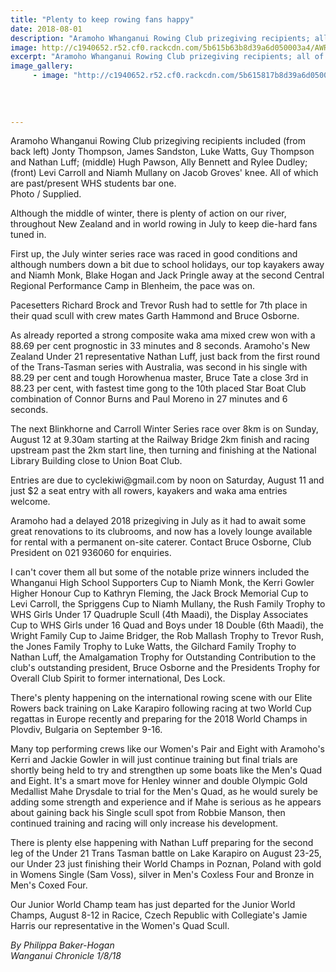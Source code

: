 ```yaml
---
title: "Plenty to keep rowing fans happy"
date: 2018-08-01
description: "Aramoho Whanganui Rowing Club prizegiving recipients; all of which are past/present WHS students bar one..."
image: http://c1940652.r52.cf0.rackcdn.com/5b615b63b8d39a6d050003a4/AWRC-prizegiving-1-aug-250chron.gif
excerpt: "Aramoho Whanganui Rowing Club prizegiving recipients; all of which are past/present WHS students bar one."
image_gallery:
     - image: "http://c1940652.r52.cf0.rackcdn.com/5b615817b8d39a6d050003a0/Prizegiving-Aramoho-club-Chron-1-aug-2018.gif"
    
    
    
    
---
```


<p><span>Aramoho Whanganui Rowing Club prizegiving recipients included (from back left) Jonty Thompson, James Sandston, Luke Watts, Guy Thompson and Nathan Luff; (middle) Hugh Pawson, Ally Bennett and Rylee Dudley; (front) Levi Carroll and Niamh Mullany on Jacob Groves' knee. All of which are past/present WHS students bar one.<br />Photo / Supplied.</span></p>
<p class="element element-paragraph">Although the middle of winter, there is plenty of action on our river, throughout New Zealand and in world rowing in July to keep die-hard fans tuned in.</p>
<p class="element element-paragraph">First up, the July winter series race was raced in good conditions and although numbers down a bit due to school holidays, our top kayakers away and Niamh Monk, Blake Hogan and Jack Pringle away at the second Central Regional Performance Camp in Blenheim, the pace was on.</p>
<p class="element element-paragraph">Pacesetters Richard Brock and Trevor Rush had to settle for 7th place in their quad scull with crew mates Garth Hammond and Bruce Osborne.</p>
<p class="element element-paragraph">As already reported a strong composite waka ama mixed crew won with a 88.69 per cent prognostic in 33 minutes and 8 seconds. Aramoho's New Zealand Under 21 representative Nathan Luff, just back from the first round of the Trans-Tasman series with Australia, was second in his single with 88.29 per cent and tough Horowhenua master, Bruce Tate a close 3rd in 88.23 per cent, with fastest time gong to the 10th placed Star Boat Club combination of Connor Burns and Paul Moreno in 27 minutes and 6 seconds.</p>
<p class="element element-paragraph">The next Blinkhorne and Carroll Winter Series race over 8km is on Sunday, August 12 at 9.30am starting at the Railway Bridge 2km finish and racing upstream past the 2km start line, then turning and finishing at the National Library Building close to Union Boat Club.</p>
<p class="element element-paragraph">Entries are due to cyclekiwi@gmail.com by noon on Saturday, August 11 and just $2 a seat entry with all rowers, kayakers and waka ama entries welcome.</p>
<p class="element element-paragraph">Aramoho had a delayed 2018 prizegiving in July as it had to await some great renovations to its clubrooms, and now has a lovely lounge available for rental with a permanent on-site caterer. Contact Bruce Osborne, Club President on 021 936060 for enquiries.</p>
<p class="element element-paragraph">I can't cover them all but some of the notable prize winners included the Whanganui High School Supporters Cup to Niamh Monk, the Kerri Gowler Higher Honour Cup to Kathryn Fleming, the Jack Brock Memorial Cup to Levi Carroll, the Spriggens Cup to Niamh Mullany, the Rush Family Trophy to WHS Girls Under 17 Quadruple Scull (4th Maadi), the Display Associates Cup to WHS Girls under 16 Quad and Boys under 18 Double (6th Maadi), the Wright Family Cup to Jaime Bridger, the Rob Mallash Trophy to Trevor Rush, the Jones Family Trophy to Luke Watts, the Gilchard Family Trophy to Nathan Luff, the Amalgamation Trophy for Outstanding Contribution to the club's outstanding president, Bruce Osborne and the Presidents Trophy for Overall Club Spirit to former international, Des Lock.</p>
<p class="element element-paragraph">There's plenty happening on the international rowing scene with our Elite Rowers back training on Lake Karapiro following racing at two World Cup regattas in Europe recently and preparing for the 2018 World Champs in Plovdiv, Bulgaria on September 9-16.</p>
<p class="element element-paragraph">Many top performing crews like our Women's Pair and Eight with Aramoho's Kerri and Jackie Gowler in will just continue training but final trials are shortly being held to try and strengthen up some boats like the Men's Quad and Eight. It's a smart move for Henley winner and double Olympic Gold Medallist Mahe Drysdale to trial for the Men's Quad, as he would surely be adding some strength and experience and if Mahe is serious as he appears about gaining back his Single scull spot from Robbie Manson, then continued training and racing will only increase his development.</p>
<p class="element element-paragraph">There is plenty else happening with Nathan Luff preparing for the second leg of the Under 21 Trans Tasman battle on Lake Karapiro on August 23-25, our Under 23 just finishing their World Champs in Poznan, Poland with gold in Womens Single (Sam Voss), silver in Men's Coxless Four and Bronze in Men's Coxed Four.</p>
<p class="element element-paragraph">Our Junior World Champ team has just departed for the Junior World Champs, August 8-12 in Racice, Czech Republic with Collegiate's Jamie Harris our representative in the Women's Quad Scull.</p>
<p class="element element-paragraph"><em>By Philippa Baker-Hogan</em><br /><em>Wanganui Chronicle 1/8/18</em></p>

